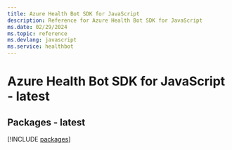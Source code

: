 ```yaml
---
title: Azure Health Bot SDK for JavaScript
description: Reference for Azure Health Bot SDK for JavaScript
ms.date: 02/29/2024
ms.topic: reference
ms.devlang: javascript
ms.service: healthbot
---
```

# Azure Health Bot SDK for JavaScript - latest
## Packages - latest
[!INCLUDE [packages](health-bot-index.md)]